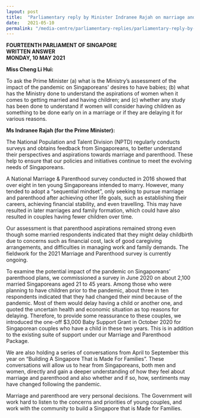 ```yaml
---
layout: post
title:  "Parliamentary reply by Minister Indranee Rajah on marriage and parenthood aspirations"
date:   2021-05-10
permalink: "/media-centre/parliamentary-replies/parliamentary-reply-by-minister-indranee-rajah-on-marriage-and-parenthood-aspirations"
---
```


**FOURTEENTH PARLIAMENT OF SINGAPORE**  
**WRITTEN ANSWER**  
**MONDAY, 10 MAY 2021**    

**Miss Cheng Li Hui:**

To ask the Prime Minister (a) what is the Ministry’s assessment of the impact of the pandemic on Singaporeans' desires to have babies; (b) what has the Ministry done to understand the aspirations of women when it comes to getting married and having children; and (c) whether any study has been done to understand if women will consider having children as something to be done early on in a marriage or if they are delaying it for various reasons.

**Ms Indranee Rajah (for the Prime Minister):**   

The National Population and Talent Division (NPTD) regularly conducts surveys and obtains feedback from Singaporeans, to better understand their perspectives and aspirations towards marriage and parenthood. These help to ensure that our policies and initiatives continue to meet the evolving needs of Singaporeans. 

A National Marriage & Parenthood survey conducted in 2016 showed that over eight in ten young Singaporeans intended to marry. However, many tended to adopt a “sequential mindset”, only seeking to pursue marriage and parenthood after achieving other life goals, such as establishing their careers, achieving financial stability, and even travelling. This may have resulted in later marriages and family formation, which could have also resulted in couples having fewer children over time.   

Our assessment is that parenthood aspirations remained strong even though some married respondents indicated that they might delay childbirth due to concerns such as financial cost, lack of good caregiving arrangements, and difficulties in managing work and family demands. The fieldwork for the 2021 Marriage and Parenthood survey is currently ongoing.

To examine the potential impact of the pandemic on Singaporeans’ parenthood plans, we commissioned a survey in June 2020 on about 2,100 married Singaporeans aged 21 to 45 years. Among those who were planning to have children prior to the pandemic, about three in ten respondents indicated that they had changed their mind because of the pandemic. Most of them would delay having a child or another one, and quoted the uncertain health and economic situation as top reasons for delaying. Therefore, to provide some reassurance to these couples, we introduced the one-off $3,000 Baby Support Grant in October 2020 for Singaporean couples who have a child in these two years. This is in addition to the existing suite of support under our Marriage and Parenthood Package.  

We are also holding a series of conversations from April to September this year on “Building A Singapore That is Made For Families”. These conversations will allow us to hear from Singaporeans, both men and women, directly and gain a deeper understanding of how they feel about marriage and parenthood and also whether and if so, how, sentiments may have changed following the pandemic. 

Marriage and parenthood are very personal decisions. The Government will work hard to listen to the concerns and priorities of young couples, and work with the community to build a Singapore that is Made for Families.
